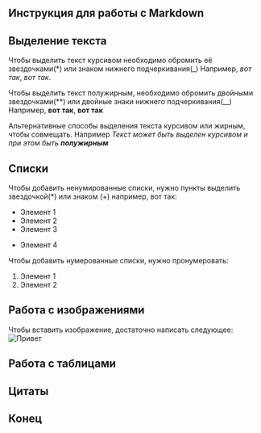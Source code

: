## Инструкция для работы с Markdown

## Выделение текста
Чтобы выделить текст курсивом необходимо обромить её звездочками(*) или знаком нижнего подчеркивания(_) Например, *вот так*, _вот так_.

Чтобы выделить текст полужирным, необходимо обромить двойными звездочками(**) или двойные знаки нижнего подчеркивания(__) Например, **вот так**, __вот так__

Альтернативные способы выделения текста курсивом или жирным, чтобы совмещать. Например _Текст может быть выделен курсивом и при этом быть **полужирным**_

## Списки


Чтобы добавить ненумированные списки, нужно пункты выделить звездочкой(*) или знаком (+) например, вот так:
* Элемент 1
* Элемент 2
* Элемент 3
+ Элемент 4

Чтобы добавить нумерованные списки, нужно пронумеровать:
1. Элемент 1
2. Элемент 2

## Работа с изображениями

Чтобы вставить изображение, достаточно написать следующее:
![Привет](maxresdefault.jpg)

## Работа с таблицами

## Цитаты

## Конец